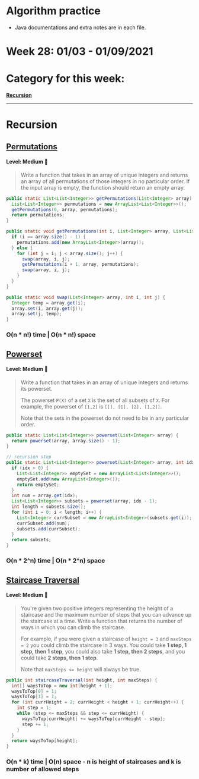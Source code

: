 # Algorithm practice

* Java documentations and extra notes are in each file.

# Week 28: 01/03 - 01/09/2021

# Category for this week:
**[Recursion](#recursion)**<br>

---

# Recursion

## [Permutations](../Recursion/src/main/java/Permutations.java)

#### Level: Medium 📘

> Write a function that takes in an array of unique integers and returns an array of all permutations of those integers in no particular order.
> If the input array is empty, the function should return an empty array.

```java
public static List<List<Integer>> getPermutations(List<Integer> array) {
  List<List<Integer>> permutations = new ArrayList<List<Integer>>();
  getPermutations(0, array, permutations);
  return permutations;
}

public static void getPermutations(int i, List<Integer> array, List<List<Integer>> permutations) {
  if (i == array.size() - 1) {
    permutations.add(new ArrayList<Integer>(array));
  } else {
    for (int j = i; j < array.size(); j++) {
      swap(array, i, j);
      getPermutations(i + 1, array, permutations);
      swap(array, i, j);
    }
  }
}

public static void swap(List<Integer> array, int i, int j) {
  Integer temp = array.get(i);
  array.set(i, array.get(j));
  array.set(j, temp);
}
```

### O(n * n!) time | O(n * n!) space

## [Powerset](../Recursion/src/main/java/Powerset.java)

#### Level: Medium 📘

> Write a function that takes in an array of unique integers and returns its powerset.
>
> The powerset `P(X)` of a set `X` is the set of all subsets of `X`. For example, the powerset of `[1,2]` is `[[], [1], [2], [1,2]]`.
>
> Note that the sets in the powerset do not need to be in any particular order.

```java
public static List<List<Integer>> powerset(List<Integer> array) {
  return powerset(array, array.size() - 1);
}

// recursion step
public static List<List<Integer>> powerset(List<Integer> array, int idx) {
  if (idx < 0) {
    List<List<Integer>> emptySet = new ArrayList<List<Integer>>();
    emptySet.add(new ArrayList<Integer>());
    return emptySet;
  }
  int num = array.get(idx);
  List<List<Integer>> subsets = powerset(array, idx - 1);
  int length = subsets.size();
  for (int i = 0; i < length; i++) {
    List<Integer> currSubset = new ArrayList<Integer>(subsets.get(i));
    currSubset.add(num);
    subsets.add(currSubset);
  }
  return subsets;
}
```

### O(n * 2^n) time | O(n * 2^n) space

## [Staircase Traversal](../Recursion/src/main/java/StaircaseTraversal.java)

#### Level: Medium 📘

> You're given two positive integers representing the height of a staircase and the maximum number of steps that you can advance up the staircase at a time. Write a function that returns the number of ways in which you can climb the staircase.
>
> For example, if you were given a staircase of `height = 3` and `maxSteps = 2` you could climb the staircase in 3 ways. You could take **1 step, 1 step, then 1 step**, you could also take **1 step, then 2 steps**, and you could take **2 steps, then 1 step**.
>
> Note that `maxSteps <= height` will always be true.

```java
public int staircaseTraversal(int height, int maxSteps) {
  int[] waysToTop = new int[height + 1];
  waysToTop[0] = 1;
  waysToTop[1] = 1;
  for (int currHeight = 2; currHeight < height + 1; currHeight++) {
    int step = 1;
    while (step <= maxSteps && step <= currHeight) {
      waysToTop[currHeight] += waysToTop[currHeight - step];
      step += 1;
    }
  }
  return waysToTop[height];
}
```

### O(n * k) time | O(n) space - n is height of staircases and k is number of allowed steps
